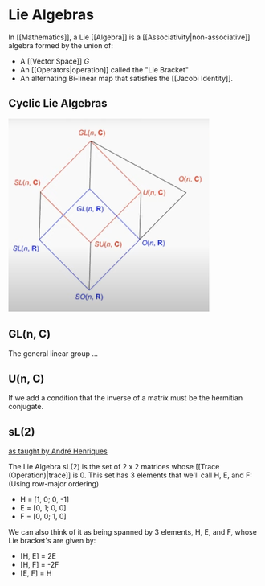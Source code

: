# Lie Algebras
In [[Mathematics]], a Lie [[Algebra]] is a [[Associativity|non-associative]] algebra formed by the union of:
- A [[Vector Space]] *G*
- An [[Operators|operation]] called the "Lie Bracket"
- An alternating Bi-linear map that satisfies the [[Jacobi Identity]].


## Cyclic Lie Algebras
![Cyclic Lie Algebras](/media/cyclic_lie_algebras.webp)

## GL(n, C)
The general linear group ...

## U(n, C)
If we add a condition that the inverse of a matrix must be the hermitian conjugate.

## sL(2)
[as taught by André Henriques](https://www.youtube.com/watch?v=Qw5jonrLbPU)

The Lie Algebra sL(2) is the set of 2 x 2 matrices whose [[Trace (Operation)|trace]] is 0. This set has 3 elements that we'll call H, E, and F: (Using row-major ordering)
- H = [1, 0; 0, -1]
- E = [0, 1; 0, 0]
- F = [0, 0; 1, 0]

We can also think of it as being spanned by 3 elements, H, E, and F, whose Lie bracket's are given by:
- [H, E] = 2E
- [H, F] = -2F
- [E, F] = H

